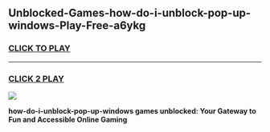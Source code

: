 
## Unblocked-Games-how-do-i-unblock-pop-up-windows-Play-Free-a6ykg
<h3>
<a href="https://premium76.site?title=how-do-i-unblock-pop-up-windows&ref=20M">CLICK TO PLAY</a></h3>
<hr>

<h3>
<a href="https://premium76.site?title=how-do-i-unblock-pop-up-windows&ref=20M">CLICK 2 PLAY</a>
  
</h3>

<a href="https://premium76.site?title=how-do-i-unblock-pop-up-windows&ref=19M"><img src="https://clearcache.store/games.png"></a>


**how-do-i-unblock-pop-up-windows games unblocked: Your Gateway to Fun and Accessible Online Gaming**
